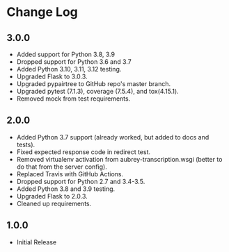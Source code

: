 Change Log
==========

3.0.0
-----
* Added support for Python 3.8, 3.9
* Dropped support for Python 3.6 and 3.7
* Added Python 3.10, 3.11, 3.12 testing.
* Upgraded Flask to 3.0.3.
* Upgraded pypairtree to GitHub repo's master branch.
* Upgraded pytest (7.1.3), coverage (7.5.4), and tox(4.15.1).
* Removed mock from test requirements.


2.0.0
-----

* Added Python 3.7 support (already worked, but added to docs and tests).
* Fixed expected response code in redirect test.
* Removed virtualenv activation from aubrey-transcription.wsgi (better to do that from the server config).
* Replaced Travis with GitHub Actions.
* Dropped support for Python 2.7 and 3.4-3.5.
* Added Python 3.8 and 3.9 testing.
* Upgraded Flask to 2.0.3.
* Cleaned up requirements.


1.0.0
-----

* Initial Release
